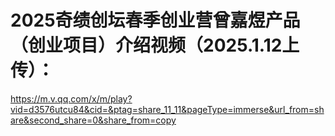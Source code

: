 # 2025奇绩创坛春季创业营曾嘉煜产品（创业项目）介绍视频（2025.1.12上传）：


https://m.v.qq.com/x/m/play?vid=d3576utcu84&cid=&ptag=share_11_11&pageType=immerse&url_from=share&second_share=0&share_from=copy
